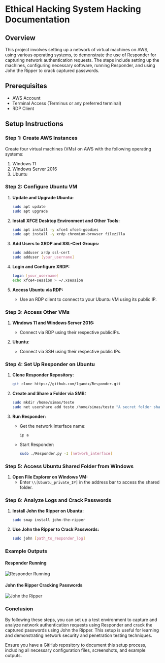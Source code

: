 # Ethical Hacking System Hacking Documentation

## Overview

This project involves setting up a network of virtual machines on AWS, using various operating systems, to demonstrate the use of Responder for capturing network authentication requests. The steps include setting up the machines, configuring necessary software, running Responder, and using John the Ripper to crack captured passwords.

## Prerequisites

- AWS Account
- Terminal Access (Terminus or any preferred terminal)
- RDP Client

## Setup Instructions

### Step 1: Create AWS Instances

Create four virtual machines (VMs) on AWS with the following operating systems:
1. Windows 11
2. Windows Server 2016
3. Ubuntu

### Step 2: Configure Ubuntu VM

1. **Update and Upgrade Ubuntu:**
   ```sh
   sudo apt update
   sudo apt upgrade
   ```

2. **Install XFCE Desktop Environment and Other Tools:**
   ```sh
   sudo apt install -y xfce4 xfce4-goodies
   sudo apt install -y xrdp chromium-browser filezilla
   ```

3. **Add Users to XRDP and SSL-Cert Groups:**
   ```sh
   sudo adduser xrdp ssl-cert
   sudo adduser [your_username]
   ```

4. **Login and Configure XRDP:**
   ```sh
   login [your_username]
   echo xfce4-session > ~/.xsession
   ```

5. **Access Ubuntu via RDP:**
   - Use an RDP client to connect to your Ubuntu VM using its public IP.

### Step 3: Access Other VMs

1. **Windows 11 and Windows Server 2016:**
   - Connect via RDP using their respective publicIPs.

2. **Ubuntu:**
   - Connect via SSH using their respective public IPs.

### Step 4: Set Up Responder on Ubuntu

1. **Clone Responder Repository:**
   ```sh
   git clone https://github.com/lgandx/Responder.git
   ```

2. **Create and Share a Folder via SMB:**
   ```sh
   sudo mkdir /home/simas/teste
   sudo net usershare add teste /home/simas/teste "A secret folder shared via SMB" everyone:F guest_ok=y
   ```

3. **Run Responder:**
   - Get the network interface name:
     ```sh
     ip a
     ```
   - Start Responder:
     ```sh
     sudo ./Responder.py -I [network_interface]
     ```

### Step 5: Access Ubuntu Shared Folder from Windows

1. **Open File Explorer on Windows VM:**
   - Enter `\\[Ubuntu_private_IP]` in the address bar to access the shared folder.

### Step 6: Analyze Logs and Crack Passwords

1. **Install John the Ripper on Ubuntu:**
   ```sh
   sudo snap install john-the-ripper
   ```

2. **Use John the Ripper to Crack Passwords:**
   ```sh
   sudo john [path_to_responder_log]
   ```

### Example Outputs

#### Responder Running
![Responder Running](https://github.com/FranciscoSimas/Ethical-Hacking-System-Hacking/assets/145347669/91b6326c-a16f-4145-a4ab-a2d00512612a)

#### John the Ripper Cracking Passwords
![John the Ripper](https://github.com/FranciscoSimas/Ethical-Hacking-System-Hacking/assets/145347669/1f0eb0c5-9c25-45f2-806e-14600e50013e)

### Conclusion

By following these steps, you can set up a test environment to capture and analyze network authentication requests using Responder and crack the captured passwords using John the Ripper. This setup is useful for learning and demonstrating network security and penetration testing techniques.


Ensure you have a GitHub repository to document this setup process, including all necessary configuration files, screenshots, and example outputs.


